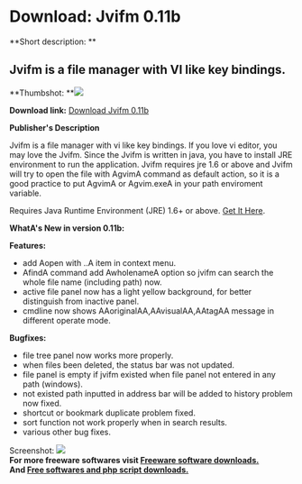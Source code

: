 # Download: Jvifm 0.11b

**Short description: **

## Jvifm is a file manager with VI like key bindings.

  
**Thumbshot: **![](http://www.freewarefiles.com/screenshot/jvifm_md.gif)   
  
**Download link:** [Download Jvifm 0.11b](http://freesoftwares.boysofts.com/Jvifm_program_58146.html)  
  

**Publisher's Description**  
  

Jvifm is a file manager with vi like key bindings. If you love vi editor, you
may love the Jvifm. Since the Jvifm is written in java, you have to install
JRE environment to run the application. Jvifm requires jre 1.6 or above and
Jvifm will try to open the file with AgvimA command as default action, so it
is a good practice to put AgvimA or Agvim.exeA in your path enviroment
variable.

Requires Java Runtime Environment (JRE) 1.6+ or above. [Get It
Here](http://java.sun.com/javase/downloads/index.jsp).

**WhatA's New in version 0.11b:**

**Features:**

  * add Aopen with ..A item in context menu. 
  * AfindA command add AwholenameA option so jvifm can search the whole file name (including path) now. 
  * active file panel now has a light yellow background, for better distinguish from inactive panel. 
  * cmdline now shows AAoriginalAA,AAvisualAA,AAtagAA message in different operate mode. 

**Bugfixes:**

  * file tree panel now works more properly. 
  * when files been deleted, the status bar was not updated. 
  * file panel is empty if jvifm existed when file panel not entered in any path (windows). 
  * not existed path inputted in address bar will be added to history problem now fixed. 
  * shortcut or bookmark duplicate problem fixed. 
  * sort function not work properly when in search results. 
  * various other bug fixes. 

  
  
Screenshot: ![](http://www.freewarefiles.com/screenshot/jvifm.gif)  
**For more freeware softwares visit [Freeware software downloads.](http://freesoftwares.boysofts.com/)**   
**And [Free softwares and php script downloads.](http://www.boysofts.com/)**

